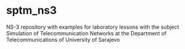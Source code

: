 # sptm_ns3
NS-3 repository with examples for laboratory lessons with the subject Simulation of Telecommunication Networks at the Department of Telecommunications of University of Sarajevo
